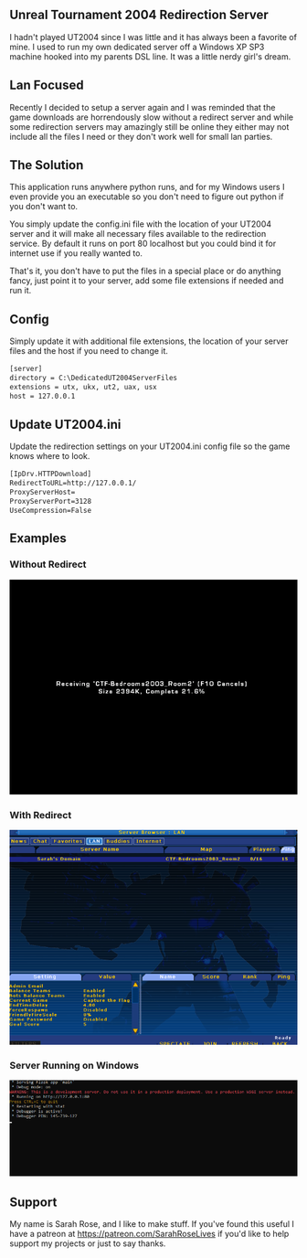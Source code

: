 ## Unreal Tournament 2004 Redirection Server

I hadn't played UT2004 since I was little and it has always been a favorite of mine. I used to run my own dedicated server off a Windows XP SP3 machine hooked into my parents DSL line. It was a little nerdy girl's dream.

## Lan Focused
Recently I decided to setup a server again and I was reminded that the game downloads are horrendously slow without a redirect server and while some redirection servers may amazingly still be online they either may not include all the files I need or they don't work well for small lan parties.

## The Solution

This application runs anywhere python runs, and for my Windows users I even provide you an executable so you don't need to figure out python if you don't want to.

You simply update the config.ini file with the location of your UT2004 server and it will make all necessary files available to the redirection service. By default it runs on port 80 localhost but you could bind it for internet use if you really wanted to.

That's it, you don't have to put the files in a special place or do anything fancy, just point it to your server, add some file extensions if needed and run it.


## Config

Simply update it with additional file extensions, the location of your server files and the host if you need to change it.

```
[server]
directory = C:\DedicatedUT2004ServerFiles
extensions = utx, ukx, ut2, uax, usx
host = 127.0.0.1
```

## Update UT2004.ini

Update the redirection settings on your UT2004.ini config file so the game knows where to look.

```
[IpDrv.HTTPDownload]
RedirectToURL=http://127.0.0.1/
ProxyServerHost=
ProxyServerPort=3128
UseCompression=False
```

## Examples

### Without Redirect
![Without Redirect](images/without_redirect.gif)

### With Redirect
![With Redirect](images/with_redirect.gif)

### Server Running on Windows
![Server](images/server.gif)




## Support

My name is Sarah Rose, and I like to make stuff. If you've found this useful I have a patreon at https://patreon.com/SarahRoseLives if you'd like to help support my projects or just to say thanks.
